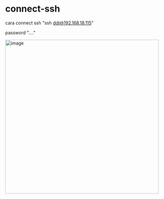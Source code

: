 # connect-ssh
cara connect ssh "ssh ddi@192.168.18.115"

password "...."

<img width="486" alt="image" src="https://user-images.githubusercontent.com/110078907/181158204-88ac134e-307e-4461-b1bc-1527b93c0f48.png">
